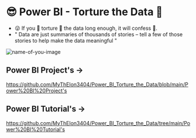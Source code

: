 # 😎 Power BI - Torture the Data 🤕
- 😜 If you 🥴 torture 🥴 the data long enough, it will confess 🙏.
- " Data are just summaries of thousands of stories – tell a few of those stories to help make the data meaningful "

![name-of-you-image](https://easycourses.in/filescab/courses/powerbi.jpeg)

## Power BI Project's -> 
https://github.com/MyThElon3404/Power_BI_Torture_the_Data/blob/main/Power%20BI%20Project's

## Power BI Tutorial's -> 
https://github.com/MyThElon3404/Power_BI_Torture_the_Data/tree/main/Power%20BI%20Tutorial's
